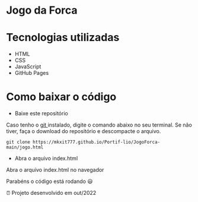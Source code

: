 # Jogo da Forca

# Tecnologias utilizadas
- HTML
- CSS
- JavaScript
- GitHub Pages

# Como baixar o código
- Baixe este repositório   

Caso tenho o <a href="https://git-scm.com/downloads" >git </a> instalado, digite o comando abaixo no seu terminal. 
Se não tiver, faça o download do repositório e descompacte o arquivo.

`````
git clone https://mkxit777.github.io/Portif-lio/JogoForca-main/jogo.html
`````

- Abra o arquivo index.html   

Abra o arquivo index.html no navegador   

Parabéns o código está rodando 😃  
                                

⏰ Projeto desenvolvido em out/2022

